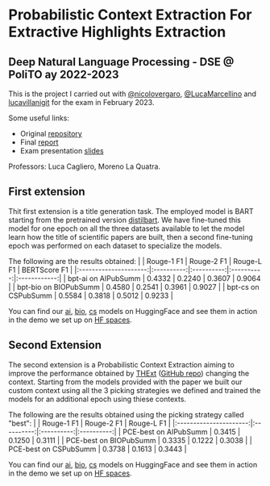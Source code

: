 # Probabilistic Context Extraction For Extractive Highlights Extraction

## Deep Natural Language Processing - DSE @ PoliTO ay 2022-2023

This is the project I carried out with [@nicolovergaro](https://github.com/nicolovergaro), [@LucaMarcellino](https://github.com/LucaMarcellino) and [lucavillanigit](https://github.com/lucavillanigit) for the exam in February 2023.

Some useful links:
* Original [repository](https://github.com/nicolovergaro/DNLP_project)
* Final [report](https://github.com/pietrocagnasso/Polito-MSc/blob/main/Deep%20Natural%20Language%20Processing/Report.pdf)
* Exam presentation [slides](https://github.com/pietrocagnasso/Polito-MSc/blob/main/Deep%20Natural%20Language%20Processing/Slides.pdf)

Professors: Luca Cagliero, Moreno La Quatra.

## First extension
Thit first extension is a title generation task. The employed model is BART starting from the pretrained version [distilbart](https://huggingface.co/sshleifer/distilbart-cnn-12-6). We have fine-tuned this model for one epoch on all the three datasets available to let the model learn how the title of scientific papers are built, then a second fine-tuning epoch was performed on each dataset to specialize the models.

The following are the results obtained:
|                       | Rouge-1 F1 | Rouge-2 F1 | Rouge-L F1 | BERTScore F1 |
|:---------------------:|:----------:|:----------:|:----------:|:------------:|
|  bpt-ai on AIPubSumm  |   0.4332   |   0.2240   |   0.3607   |    0.9064    |
| bpt-bio on BIOPubSumm |   0.4580   |   0.2541   |   0.3961   |    0.9027    |
|  bpt-cs on CSPubSumm  |   0.5584   |   0.3818   |   0.5012   |    0.9233    |

You can find our [ai](https://huggingface.co/pietrocagnasso/bart-paper-titles-ai), [bio](https://huggingface.co/pietrocagnasso/bart-paper-titles-bio), [cs](https://huggingface.co/pietrocagnasso/bart-paper-titles-cs) models on HuggingFace and see them in action in the demo we set up on [HF spaces](https://huggingface.co/spaces/pietrocagnasso/paper-title-generation).

## Second Extension
The second extension is a Probabilistic Context Extraction aiming to improve the performance obtained by [THExt](https://www.sciencedirect.com/science/article/abs/pii/S0950705122006931) ([GitHub repo](https://github.com/MorenoLaQuatra/THExt)) changing the context. Starting from the models provided with the paper we built our custom context using all the 3 picking strategies we defined and trained the models for an additional epoch using thiese contexts.

The following are the results obtained using the picking strategy called "best":
|                        | Rouge-1 F1 | Rouge-2 F1 | Rouge-L F1 |
|:----------------------:|:----------:|:----------:|:----------:|
|  PCE-best on AIPubSumm |   0.3415   |   0.1250   |   0.3111   |
| PCE-best on BIOPubSumm |   0.3335   |   0.1222   |   0.3038   |
|  PCE-best on CSPubSumm |   0.3738   |   0.1613   |   0.3443   |

You can find our [ai](https://huggingface.co/pietrocagnasso/thext-pce-ai), [bio](https://huggingface.co/pietrocagnasso/thext-pce-bio), [cs](https://huggingface.co/pietrocagnasso/thext-pce-cs) models on HuggingFace and see them in action in the demo we set up on [HF spaces](https://huggingface.co/spaces/pietrocagnasso/paper-highlights-extraction).
